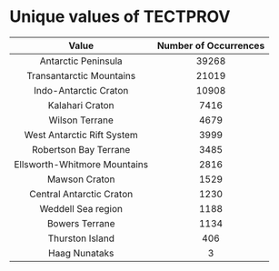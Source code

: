 
Unique values of TECTPROV
=========================

|Value|Number of Occurrences|
| :---: | :---: |
|Antarctic Peninsula|39268|
|Transantarctic Mountains|21019|
|Indo-Antarctic Craton|10908|
|Kalahari Craton|7416|
|Wilson Terrane|4679|
|West Antarctic Rift System|3999|
|Robertson Bay Terrane|3485|
|Ellsworth-Whitmore Mountains|2816|
|Mawson Craton|1529|
|Central Antarctic Craton|1230|
|Weddell Sea region|1188|
|Bowers Terrane|1134|
|Thurston Island|406|
|Haag Nunataks|3|
